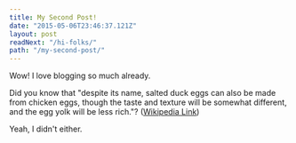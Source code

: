 ```yaml
---
title: My Second Post!
date: "2015-05-06T23:46:37.121Z"
layout: post
readNext: "/hi-folks/"
path: "/my-second-post/"
---
```


Wow! I love blogging so much already.

Did you know that "despite its name, salted duck eggs can also be made from chicken eggs, though the taste and texture will be somewhat different, and the egg yolk will be less rich."? ([Wikipedia Link](http://en.wikipedia.org/wiki/Salted_duck_egg))

Yeah, I didn't either.

